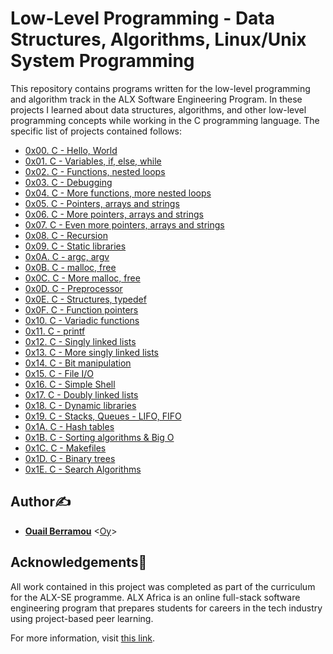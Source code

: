 # Low-Level Programming - Data Structures, Algorithms, Linux/Unix System Programming

This repository contains programs written for the low-level programming and
algorithm track in the ALX Software Engineering Program. In these projects I learned about data
structures, algorithms, and other low-level programming concepts while
working in the C programming language. The specific list of projects contained follows:

* [0x00. C - Hello, World](./0x00-hello_world)
* [0x01. C - Variables, if, else, while](./0x01-variables_if_else_while)
* [0x02. C - Functions, nested loops](./0x02-functions_nested_loops)
* [0x03. C - Debugging](./0x03-debugging)
* [0x04. C - More functions, more nested loops](./0x04-more_functions_nested_loops)
* [0x05. C - Pointers, arrays and strings](./0x05-pointers_arrays_strings)
* [0x06. C - More pointers, arrays and strings](./0x06-pointers_arrays_strings)
* [0x07. C - Even more pointers, arrays and strings](./0x07-pointers_arrays_strings)
* [0x08. C - Recursion](./0x08-recursion)
* [0x09. C - Static libraries](./0x09-static_libraries)
* [0x0A. C - argc, argv](./0x0A-argc_argv)
* [0x0B. C - malloc, free](./0x0B-malloc_free)
* [0x0C. C - More malloc, free](./0x0C-more_malloc_free)
* [0x0D. C - Preprocessor](./0x0D-preprocessor)
* [0x0E. C - Structures, typedef](./0x0E-structures_typedef)
* [0x0F. C - Function pointers](./0x0F-function_pointers)
* [0x10. C - Variadic functions](./0x10-variadic_functions)
* [0x11. C - printf](https://github.com/aysuarex/printf)
* [0x12. C - Singly linked lists](./0x12-singly_linked_lists)
* [0x13. C - More singly linked lists](./0x13-more_singly_linked_lists)
* [0x14. C - Bit manipulation](./0x14-bit_manipulation)
* [0x15. C - File I/O](./0x15-file_io)
* [0x16. C - Simple Shell](https://github.com/aysuarex/simple_shell/tree/main)
* [0x17. C - Doubly linked lists](./0x17-doubly_linked_lists)
* [0x18. C - Dynamic libraries](./0x18-dynamic_libraries)
* [0x19. C - Stacks, Queues - LIFO, FIFO](https://github.com/aysuarex/monty/tree/main)
* [0x1A. C - Hash tables](./0x1A-hash_tables)
* [0x1B. C - Sorting algorithms & Big O](https://github.com/aysuarex/sorting_algorithms)
* [0x1C. C - Makefiles](./0x1C-makefiles)
* [0x1D. C - Binary trees](https://github.com/aysuarex/binary_trees/tree/main)
* [0x1E. C - Search Algorithms](./0x1E-search_algorithms)

## Author✍️

* **[Ouail Berramou](https://twitter.com/)** <[Oy](https://github.com/Ouailb/)>

## Acknowledgements🙏


All work contained in this project was completed as part of the
 curriculum for the ALX-SE programme. ALX Africa is an online
 full-stack software engineering program that prepares students
 for careers in the tech industry using project-based peer learning.






 For more information, visit [this link](https://www.alxafrica.com//).


